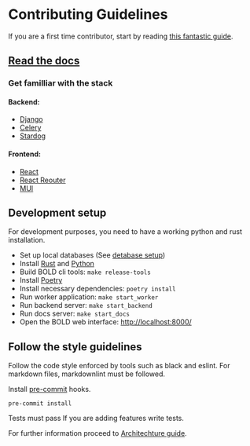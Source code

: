 # Contributing Guidelines
If you are a first time contributor, start by reading [this fantastic guide](https://opensource.guide/how-to-contribute/).

## [Read the docs](https://egordm.github.io/BOLD/)

### Get familliar with the stack
#### Backend:
- [Django](https://docs.djangoproject.com/en/4.1/)
- [Celery](https://github.com/celery/celery/)
- [Stardog](https://docs.stardog.com/)

#### Frontend:
- [React](https://reactjs.org/)
- [React Reouter](https://reactrouter.com/)
- [MUI](https://mui.com/material-ui/getting-started/overview/)

## Development setup
For development purposes, you need to have a working python and rust installation.

* Set up local databases (See [detabase setup](/installation#database-setup))
* Install [Rust](https://www.rust-lang.org/tools/install) and [Python](https://www.python.org/)
* Build BOLD cli tools: `make release-tools`
* Install [Poetry](https://python-poetry.org/docs/#installation)
* Install necessary dependencies: `poetry install`
* Run worker application: `make start_worker`
* Run backend server: `make start_backend`
* Run docs server: `make start_docs`
* Open the BOLD web interface: [http://localhost:8000/](http://localhost:8000/)


## Follow the style guidelines
Follow the code style enforced by tools such as black and eslint.
For markdown files, markdownlint must be followed.

Install [pre-commit](https://pre-commit.com/) hooks.
```shell
pre-commit install
```

Tests must pass
If you are adding features write tests.

For further information proceed to [Architechture guide](/architecture).